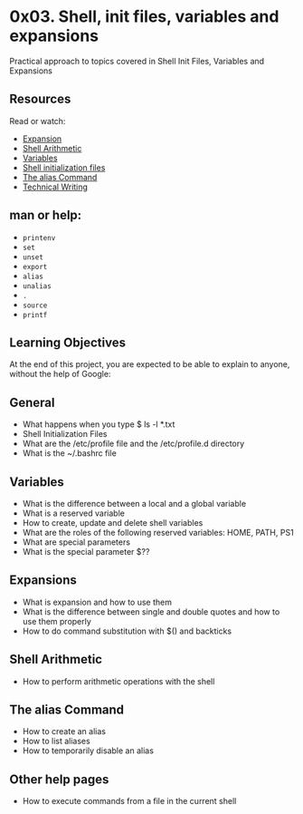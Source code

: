 # 0x03. Shell, init files, variables and expansions
Practical approach to topics covered in Shell Init Files, Variables and Expansions

## Resources
Read or watch:

- [Expansion](http://linuxcommand.org/lc3_lts0080.php)
- [Shell Arithmetic](https://www.gnu.org/software/bash/manual/html_node/Shell-Arithmetic.html)
- [Variables](https://tldp.org/LDP/Bash-Beginners-Guide/html/sect_03_02.html)
- [Shell initialization files](https://tldp.org/LDP/Bash-Beginners-Guide/html/sect_03_01.html)
- [The alias Command](http://www.linfo.org/alias.html)
- [Technical Writing](https://s3.amazonaws.com/alx-intranet.hbtn.io/uploads/misc/2021/6/9112669886fd446a2aa3113c31319d1f468dc160.pdf?X-Amz-Algorithm=AWS4-HMAC-SHA256&X-Amz-Credential=AKIARDDGGGOUSBVO6H7D%2F20220906%2Fus-east-1%2Fs3%2Faws4_request&X-Amz-Date=20220906T222140Z&X-Amz-Expires=86400&X-Amz-SignedHeaders=host&X-Amz-Signature=69d1e04619072065063350e81aad8a906a853c1544728e6b8a86d5f96b55a641)

## man or help:
- `printenv`
- `set`
- `unset`
- `export`
- `alias`
- `unalias`
- `.`
- `source`
- `printf`

## Learning Objectives
At the end of this project, you are expected to be able to explain to anyone, without the help of Google:

## General
- What happens when you type $ ls -l *.txt
- Shell Initialization Files
- What are the /etc/profile file and the /etc/profile.d directory
- What is the ~/.bashrc file
## Variables
- What is the difference between a local and a global variable
- What is a reserved variable
- How to create, update and delete shell variables
- What are the roles of the following reserved variables: HOME, PATH, PS1
- What are special parameters
- What is the special parameter $??
## Expansions
- What is expansion and how to use them
- What is the difference between single and double quotes and how to use them properly
- How to do command substitution with $() and backticks
## Shell Arithmetic
- How to perform arithmetic operations with the shell
## The alias Command
- How to create an alias
- How to list aliases
- How to temporarily disable an alias
## Other help pages
- How to execute commands from a file in the current shell
